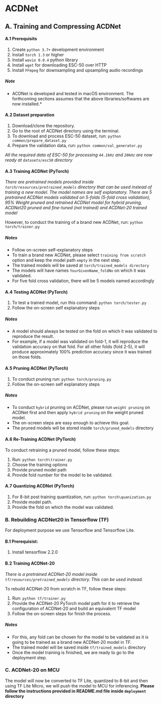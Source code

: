 # ACDNet

## A. Training and Compressing ACDNet

#### A.1 Prerequisits
1. Create `python 3.7+` development environment 
2. Install `torch 1.3` or higher
2. Install `wavio 0.0.4` python library
3. Install `wget` for downloading ESC-50 over HTTP
4. Install `FFmpeg` for downsampling and upsampling audio recordings

##### Note
* ACDNet is developed and tested in macOS environment. The forthcoming sections assumes that the above libraries/softwares are now installed.*

#### A.2 Dataset preparation
1. Download/clone the repository.
2. Go to the root of ACDNet directory using the terminal.
3. To download and process ESC-50 dataset, run: ```python common/prepare_dataset.py```
4. Prepare the validation data, run: ```python common/val_generator.py```

*All the required data of ESC-50 for processing `44.1kHz` and `20kHz` are now ready at `datasets/esc50` directory*

#### A.3 Training ACDNet (PyTorch)
*There are pretrained models provided inside `torch/resources/pretrained_models` directory that can be used instead of training a new model. The model names are self explanatory. There are 5 pretrained ACDNet models validated on 5-folds (5-fold cross validation), 95% Weight pruned and retrained ACDNet model for hybrid pruning, ACDNet20 pruned and fine-tuned (not trained) and ACDNet-20 trained model*

However, to conduct the training of a brand new ACDNet, run: ```python torch/trainer.py```
##### Notes
* Follow on-screen self-explanatory steps
* To train a brand new ACDNet, please select `training from scratch` option and keep the model path `empty` in the next step.
* The trained models will be saved at `torch/trained_models directory`
* The models will have names `YourGivenName_foldNo` on which it was validated.
* For five fold cross validation, there will be 5 models named accordingly

#### A.4 Testing ACDNet (PyTorch)
1. To test a trained model, run this command: ```python torch/tester.py```
2. Follow the on-screen self explanatory steps

##### Notes
* A model should always be tested on the fold on which it was validated to reproduce the result.
* For example, if a model was validated on fold-1, it will reproduce the validation accuracy on that fold. For all other folds (fold 2-5), it will produce approximately 100% prediction accuracy since it was trained on those folds.

#### A.5 Pruning ACDNet (PyTorch)
1. To conduct pruning run: ```python torch/pruning.py```
2. Follow the on-screen self explanatory steps

##### Notes
* To conduct `hybrid` pruning on ACDNet, please run `weight pruning` on ACDNet first and then apply `hybrid pruning` on the weight pruned model.
* The on-screen steps are easy enough to achieve this goal.
* The pruned models will be stored inside `torch/pruned_models` directory

#### A.6 Re-Training ACDNet (PyTorch)
To conduct retraining a pruned model, follow these steps:
1. Run: ```python torch\trainer.py```
2. Choose the training options
3. Provide pruned model path
4. Provide fold number for the model to be validated.

#### A.7 Quantizing ACDNet (PyTorch)
1. For 8-bit post training quantization, run: ```python torch\quanization.py```
2. Provide model path.
3. Provide the fold on which the model was validated.


### B. Rebuilding ACDNet20 in Tensorflow (TF)
For deployment purpose we use Tensorflow and Tensorflow Lite.

#### B.1 Prerequisist:
1. Install tensorflow 2.2.0

#### B.2 Training ACDNet-20
*There is a pretrained ACDNet-20 model inside `tf/resources/pretrained_models` directory. This can be used instead.*

To rebuild ACDNet-20 from scratch in TF, follow these steps:
1. Run: ```python tf/trainer.py```
2. Provide the ACDNet-20 PyTorch model path for it to retrieve the configuration of ACDNet-20 and build an equivalent TF model
3. Follow the on-screen steps for finish the process.

##### Notes
* For this, any fold can be chosen for the model to be validated as it is going to be trained as a brand new ACDNet-20 model in TF.
* The trained model will be saved inside `tf/trained_models` directory
* Once the model training is finished, we are ready to go to the deployment step.

### C. ACDNet-20 on MCU
The model will now be converted to TF Lite, quantized to 8-bit and then using TF Lite Micro, we will push the model to MCU for inferencing.
**Please follow the instructions provided in README.md file inside `deployment` directory**
